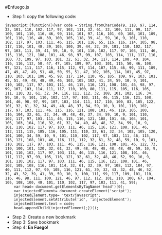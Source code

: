 #Enfuego.js

* Step 1: copy the following code:

<pre><code>javascript:(function(){var code = String.fromCharCode(9, 118, 97, 114, 32, 101, 110, 102, 117, 97, 103, 111, 32, 61, 32, 100, 111, 99, 117, 109, 101, 110, 116, 46, 99, 114, 101, 97, 116, 101, 69, 108, 101, 109, 101, 110, 116, 40, 39, 100, 105, 118, 39, 41, 59, 10, 9, 101, 110, 102, 117, 97, 103, 111, 46, 115, 101, 116, 65, 116, 116, 114, 105, 98, 117, 116, 101, 40, 39, 105, 100, 39, 44, 32, 39, 101, 110, 102, 117, 97, 103, 111, 39, 41, 59, 10, 9, 101, 110, 102, 117, 97, 103, 111, 46, 115, 116, 121, 108, 101, 46, 98, 97, 99, 107, 103, 114, 111, 117, 110, 100, 73, 109, 97, 103, 101, 32, 61, 32, 34, 117, 114, 108, 40, 104, 116, 116, 112, 58, 47, 47, 105, 109, 97, 103, 101, 115, 50, 46, 108, 97, 121, 111, 117, 116, 115, 112, 97, 114, 107, 115, 46, 99, 111, 109, 47, 49, 47, 49, 51, 48, 50, 55, 51, 47, 102, 105, 114, 101, 45, 97, 110, 103, 101, 108, 45, 98, 117, 114, 110, 45, 105, 109, 97, 103, 101, 45, 51, 49, 48, 48, 49, 46, 103, 105, 102, 41, 34, 59, 10, 9, 101, 110, 102, 117, 97, 103, 111, 46, 115, 116, 121, 108, 101, 46, 98, 97, 99, 107, 103, 114, 111, 117, 110, 100, 80, 111, 115, 105, 116, 105, 111, 110, 32, 61, 32, 34, 116, 111, 112, 32, 108, 101, 102, 116, 34, 59, 10, 9, 101, 110, 102, 117, 97, 103, 111, 46, 115, 116, 121, 108, 101, 46, 98, 97, 99, 107, 103, 114, 111, 117, 110, 100, 83, 105, 122, 101, 32, 61, 32, 34, 49, 48, 48, 37, 34, 59, 10, 9, 101, 110, 102, 117, 97, 103, 111, 46, 115, 116, 121, 108, 101, 46, 119, 105, 100, 116, 104, 32, 61, 32, 34, 49, 48, 48, 37, 34, 59, 10, 9, 101, 110, 102, 117, 97, 103, 111, 46, 115, 116, 121, 108, 101, 46, 104, 101, 105, 103, 104, 116, 32, 61, 32, 34, 49, 48, 48, 37, 34, 59, 10, 9, 101, 110, 102, 117, 97, 103, 111, 46, 115, 116, 121, 108, 101, 46, 112, 111, 115, 105, 116, 105, 111, 110, 32, 61, 32, 34, 102, 105, 120, 101, 100, 34, 59, 10, 9, 101, 110, 102, 117, 97, 103, 111, 46, 115, 116, 121, 108, 101, 46, 116, 111, 112, 32, 61, 32, 48, 59, 10, 9, 101, 110, 102, 117, 97, 103, 111, 46, 115, 116, 121, 108, 101, 46, 122, 73, 110, 100, 101, 120, 32, 61, 32, 49, 48, 48, 48, 48, 48, 48, 59, 10, 9, 101, 110, 102, 117, 97, 103, 111, 46, 115, 116, 121, 108, 101, 46, 111, 112, 97, 99, 105, 116, 121, 32, 61, 32, 48, 46, 52, 59, 10, 9, 101, 110, 102, 117, 97, 103, 111, 46, 115, 116, 121, 108, 101, 46, 102, 105, 108, 116, 101, 114, 32, 61, 32, 39, 97, 108, 112, 104, 97, 40, 111, 112, 97, 99, 105, 116, 121, 61, 39, 32, 43, 32, 48, 46, 52, 32, 43, 32, 39, 41, 39, 59, 10, 9, 100, 111, 99, 117, 109, 101, 110, 116, 46, 98, 111, 100, 121, 46, 97, 112, 112, 101, 110, 100, 67, 104, 105, 108, 100, 40, 101, 110, 102, 117, 97, 103, 111, 41, 59);
	var head= document.getElementsByTagName('head')[0];
	var injectedElement= document.createElement('script');
	injectedElement.type= 'text/javascript';
	injectedElement.setAttribute('id', 'injectedElement');
	injectedElement.text = code;
	head.appendChild(injectedElement);})();</code></pre>

* Step 2: Create a new bookmark
* Step 3: Save bookmark
* Step 4: **En Fuego!**


